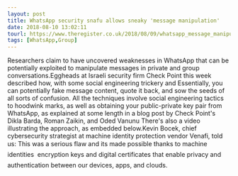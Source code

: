 ```yaml
---
layout: post
title: WhatsApp security snafu allows sneaky 'message manipulation'
date: 2018-08-10 13:02:11
tourl: https://www.theregister.co.uk/2018/08/09/whatsapp_message_manipulation/
tags: [WhatsApp,Group]
---
```

Researchers claim to have uncovered weaknesses in WhatsApp that can be potentially exploited to manipulate messages in private and group conversations.Eggheads at Israeli security firm Check Point this week described how, with some social engineering trickery and Essentially, you can potentially fake message content, quote it back, and sow the seeds of all sorts of confusion. All the techniques involve social engineering tactics to hoodwink marks, as well as obtaining your public-private key pair from WhatsApp, as explained at some length in a blog post by Check Point's Dikla Barda, Roman Zaikin, and Oded Vanunu There's also a video illustrating the approach, as embedded below.Kevin Bocek, chief cybersecurity strategist at machine identity protection vendor Venafi, told us: This was a serious flaw and its made possible thanks to machine identities  encryption keys and digital certificates that enable privacy and authentication between our devices, apps, and clouds.